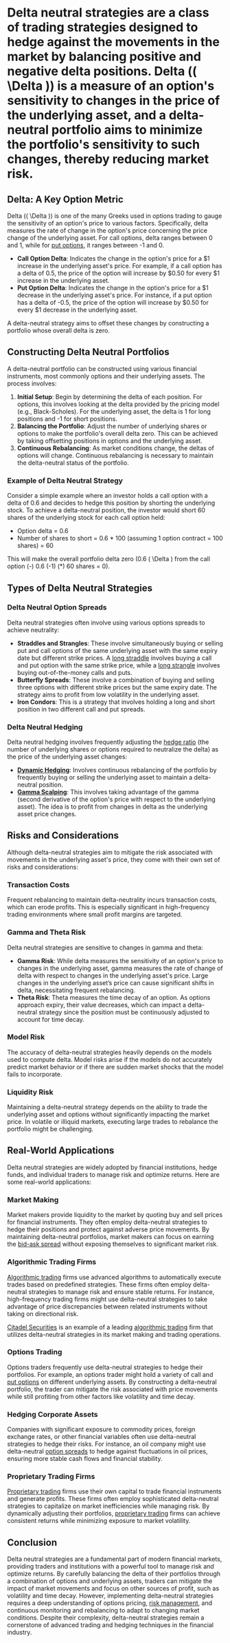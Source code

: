 # Delta neutral strategies are a class of trading strategies designed to hedge against the movements in the market by balancing positive and negative delta positions. Delta (\( \Delta \)) is a measure of an option's sensitivity to changes in the price of the underlying asset, and a delta-neutral portfolio aims to minimize the portfolio's sensitivity to such changes, thereby reducing market risk.

## Delta: A Key Option Metric
Delta (\( \Delta \)) is one of the many Greeks used in options trading to gauge the sensitivity of an option's price to various factors. Specifically, delta measures the rate of change in the option's price concerning the price change of the underlying asset. For call options, delta ranges between 0 and 1, while for [put options](../p/put_options.md), it ranges between -1 and 0.

- **Call Option Delta**: Indicates the change in the option's price for a $1 increase in the underlying asset's price. For example, if a call option has a delta of 0.5, the price of the option will increase by $0.50 for every $1 increase in the underlying asset.
- **Put Option Delta**: Indicates the change in the option's price for a $1 decrease in the underlying asset's price. For instance, if a put option has a delta of -0.5, the price of the option will increase by $0.50 for every $1 decrease in the underlying asset.

A delta-neutral strategy aims to offset these changes by constructing a portfolio whose overall delta is zero. 

## Constructing Delta Neutral Portfolios
A delta-neutral portfolio can be constructed using various financial instruments, most commonly options and their underlying assets. The process involves:

1. **Initial Setup**: Begin by determining the delta of each position. For options, this involves looking at the delta provided by the pricing model (e.g., Black-Scholes). For the underlying asset, the delta is 1 for long positions and -1 for short positions.
2. **Balancing the Portfolio**: Adjust the number of underlying shares or options to make the portfolio's overall delta zero. This can be achieved by taking offsetting positions in options and the underlying asset.
3. **Continuous Rebalancing**: As market conditions change, the deltas of options will change. Continuous rebalancing is necessary to maintain the delta-neutral status of the portfolio.

### Example of Delta Neutral Strategy
Consider a simple example where an investor holds a call option with a delta of 0.6 and decides to hedge this position by shorting the underlying stock. To achieve a delta-neutral position, the investor would short 60 shares of the underlying stock for each call option held:

- Option delta = 0.6 
- Number of shares to short = 0.6 \* 100 (assuming 1 option contract = 100 shares) = 60

This will make the overall portfolio delta zero (0.6 \( \Delta \) from the call option \(-\) 0.6 \(-1\) \(*\) 60 shares = 0).

## Types of Delta Neutral Strategies

### Delta Neutral Option Spreads
Delta neutral strategies often involve using various options spreads to achieve neutrality:

- **Straddles and Strangles**: These involve simultaneously buying or selling put and call options of the same underlying asset with the same expiry date but different strike prices. A [long straddle](../l/long_straddle.md) involves buying a call and put option with the same strike price, while a [long strangle](../l/long_strangle.md) involves buying out-of-the-money calls and puts.
- **Butterfly Spreads**: These involve a combination of buying and selling three options with different strike prices but the same expiry date. The strategy aims to profit from low volatility in the underlying asset.
- **Iron Condors**: This is a strategy that involves holding a long and short position in two different call and put spreads. 

### Delta Neutral Hedging
Delta neutral hedging involves frequently adjusting the [hedge ratio](../h/hedge_ratio.md) (the number of underlying shares or options required to neutralize the delta) as the price of the underlying asset changes:

- **[Dynamic Hedging](../d/dynamic_hedging.md)**: Involves continuous rebalancing of the portfolio by frequently buying or selling the underlying asset to maintain a delta-neutral position.
- **[Gamma Scalping](../g/gamma_scalping.md)**: This involves taking advantage of the gamma (second derivative of the option's price with respect to the underlying asset). The idea is to profit from changes in delta as the underlying asset price changes.

## Risks and Considerations
Although delta-neutral strategies aim to mitigate the risk associated with movements in the underlying asset's price, they come with their own set of risks and considerations:

### Transaction Costs
Frequent rebalancing to maintain delta-neutrality incurs transaction costs, which can erode profits. This is especially significant in high-frequency trading environments where small profit margins are targeted.

### Gamma and Theta Risk
Delta neutral strategies are sensitive to changes in gamma and theta:
- **Gamma Risk**: While delta measures the sensitivity of an option's price to changes in the underlying asset, gamma measures the rate of change of delta with respect to changes in the underlying asset's price. Large changes in the underlying asset’s price can cause significant shifts in delta, necessitating frequent rebalancing.
- **Theta Risk**: Theta measures the time decay of an option. As options approach expiry, their value decreases, which can impact a delta-neutral strategy since the position must be continuously adjusted to account for time decay.

### Model Risk
The accuracy of delta-neutral strategies heavily depends on the models used to compute delta. Model risks arise if the models do not accurately predict market behavior or if there are sudden market shocks that the model fails to incorporate.

### Liquidity Risk
Maintaining a delta-neutral strategy depends on the ability to trade the underlying asset and options without significantly impacting the market price. In volatile or illiquid markets, executing large trades to rebalance the portfolio might be challenging.

## Real-World Applications
Delta neutral strategies are widely adopted by financial institutions, hedge funds, and individual traders to manage risk and optimize returns. Here are some real-world applications:

### Market Making
Market makers provide liquidity to the market by quoting buy and sell prices for financial instruments. They often employ delta-neutral strategies to hedge their positions and protect against adverse price movements. By maintaining delta-neutral portfolios, market makers can focus on earning the [bid-ask spread](../b/bid-ask_spread.md) without exposing themselves to significant market risk.

### Algorithmic Trading Firms
[Algorithmic trading](../a/algorithmic_trading.md) firms use advanced algorithms to automatically execute trades based on predefined strategies. These firms often employ delta-neutral strategies to manage risk and ensure stable returns. For instance, high-frequency trading firms might use delta-neutral strategies to take advantage of price discrepancies between related instruments without taking on directional risk.

[Citadel Securities](https://www.citadelsecurities.com/) is an example of a leading [algorithmic trading](../a/algorithmic_trading.md) firm that utilizes delta-neutral strategies in its market making and trading operations.

### Options Trading
Options traders frequently use delta-neutral strategies to hedge their portfolios. For example, an options trader might hold a variety of call and [put options](../p/put_options.md) on different underlying assets. By constructing a delta-neutral portfolio, the trader can mitigate the risk associated with price movements while still profiting from other factors like volatility and time decay.

### Hedging Corporate Assets
Companies with significant exposure to commodity prices, foreign exchange rates, or other financial variables often use delta-neutral strategies to hedge their risks. For instance, an oil company might use delta-neutral [option spreads](../o/option_spreads.md) to hedge against fluctuations in oil prices, ensuring more stable cash flows and financial stability.

### Proprietary Trading Firms
[Proprietary trading](../p/proprietary_trading.md) firms use their own capital to trade financial instruments and generate profits. These firms often employ sophisticated delta-neutral strategies to capitalize on market inefficiencies while managing risk. By dynamically adjusting their portfolios, [proprietary trading](../p/proprietary_trading.md) firms can achieve consistent returns while minimizing exposure to market volatility.

## Conclusion
Delta neutral strategies are a fundamental part of modern financial markets, providing traders and institutions with a powerful tool to manage risk and optimize returns. By carefully balancing the delta of their portfolios through a combination of options and underlying assets, traders can mitigate the impact of market movements and focus on other sources of profit, such as volatility and time decay. However, implementing delta-neutral strategies requires a deep understanding of options pricing, [risk management](../r/risk_management.md), and continuous monitoring and rebalancing to adapt to changing market conditions. Despite their complexity, delta-neutral strategies remain a cornerstone of advanced trading and hedging techniques in the financial industry.